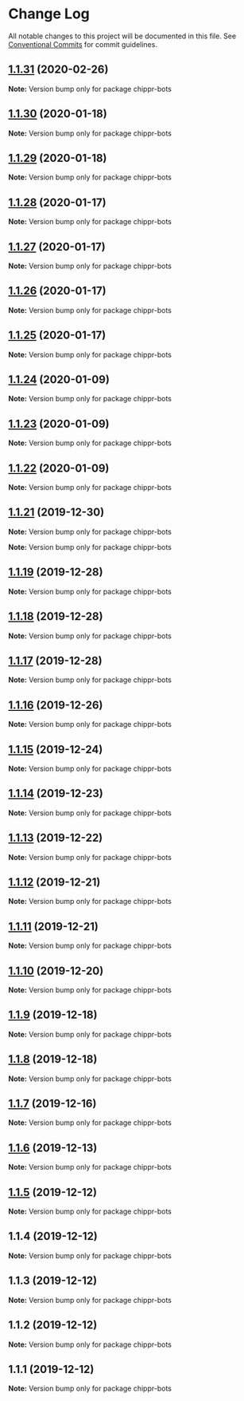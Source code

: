 # Change Log

All notable changes to this project will be documented in this file.
See [Conventional Commits](https://conventionalcommits.org) for commit guidelines.

## [1.1.31](https://github.com/chippr-robotics/chippr-bots/compare/v1.1.30...v1.1.31) (2020-02-26)

**Note:** Version bump only for package chippr-bots





## [1.1.30](https://github.com/chippr-robotics/chippr-bots/compare/v1.1.29...v1.1.30) (2020-01-18)

**Note:** Version bump only for package chippr-bots





## [1.1.29](https://github.com/chippr-robotics/chippr-bots/compare/v1.1.28...v1.1.29) (2020-01-18)

**Note:** Version bump only for package chippr-bots





## [1.1.28](https://github.com/chippr-robotics/chippr-bots/compare/v1.1.27...v1.1.28) (2020-01-17)

**Note:** Version bump only for package chippr-bots





## [1.1.27](https://github.com/chippr-robotics/chippr-bots/compare/v1.1.26...v1.1.27) (2020-01-17)

**Note:** Version bump only for package chippr-bots





## [1.1.26](https://github.com/chippr-robotics/chippr-bots/compare/v1.1.25...v1.1.26) (2020-01-17)

**Note:** Version bump only for package chippr-bots





## [1.1.25](https://github.com/chippr-robotics/chippr-bots/compare/v1.1.24...v1.1.25) (2020-01-17)

**Note:** Version bump only for package chippr-bots





## [1.1.24](https://github.com/chippr-robotics/chippr-bots/compare/v1.1.21...v1.1.24) (2020-01-09)

**Note:** Version bump only for package chippr-bots





## [1.1.23](https://github.com/chippr-robotics/chippr-bots/compare/v1.1.21...v1.1.23) (2020-01-09)

**Note:** Version bump only for package chippr-bots





## [1.1.22](https://github.com/chippr-robotics/chippr-bots/compare/v1.1.21...v1.1.22) (2020-01-09)

**Note:** Version bump only for package chippr-bots





## [1.1.21](https://github.com/chippr-robotics/chippr-bots/compare/v1.1.20...v1.1.21) (2019-12-30)

**Note:** Version bump only for package chippr-bots







**Note:** Version bump only for package chippr-bots





## [1.1.19](https://github.com/chippr-robotics/chippr-bots/compare/v1.1.18...v1.1.19) (2019-12-28)

**Note:** Version bump only for package chippr-bots





## [1.1.18](https://github.com/chippr-robotics/chippr-bots/compare/v1.0.1...v1.1.18) (2019-12-28)

**Note:** Version bump only for package chippr-bots





## [1.1.17](https://github.com/chippr-robotics/chippr-bots/compare/v1.1.16...v1.1.17) (2019-12-28)

**Note:** Version bump only for package chippr-bots





## [1.1.16](https://github.com/chippr-robotics/chippr-bots/compare/v1.1.15...v1.1.16) (2019-12-26)

**Note:** Version bump only for package chippr-bots





## [1.1.15](https://github.com/chippr-robotics/chippr-bots/compare/v1.1.14...v1.1.15) (2019-12-24)

**Note:** Version bump only for package chippr-bots





## [1.1.14](https://github.com/chippr-robotics/chippr-bots/compare/v1.1.13...v1.1.14) (2019-12-23)

**Note:** Version bump only for package chippr-bots





## [1.1.13](https://github.com/chippr-robotics/chippr-bots/compare/v1.1.12...v1.1.13) (2019-12-22)

**Note:** Version bump only for package chippr-bots





## [1.1.12](https://github.com/chippr-robotics/chippr-bots/compare/v1.1.11...v1.1.12) (2019-12-21)

**Note:** Version bump only for package chippr-bots





## [1.1.11](https://github.com/chippr-robotics/chippr-bots/compare/v1.1.10...v1.1.11) (2019-12-21)

**Note:** Version bump only for package chippr-bots





## [1.1.10](https://github.com/chippr-robotics/chippr-bots/compare/v1.1.9...v1.1.10) (2019-12-20)

**Note:** Version bump only for package chippr-bots





## [1.1.9](https://github.com/chippr-robotics/chippr-bots/compare/v1.1.8...v1.1.9) (2019-12-18)

**Note:** Version bump only for package chippr-bots





## [1.1.8](https://github.com/chippr-robotics/chippr-bots/compare/v1.1.7...v1.1.8) (2019-12-18)

**Note:** Version bump only for package chippr-bots





## [1.1.7](https://github.com/chippr-robotics/chippr-bots/compare/v1.1.6...v1.1.7) (2019-12-16)

**Note:** Version bump only for package chippr-bots





## [1.1.6](https://github.com/chippr-robotics/chippr-bots/compare/v1.1.5...v1.1.6) (2019-12-13)

**Note:** Version bump only for package chippr-bots





## [1.1.5](https://github.com/chippr-robotics/chippr-bots/compare/v1.1.4...v1.1.5) (2019-12-12)

**Note:** Version bump only for package chippr-bots





## 1.1.4 (2019-12-12)

**Note:** Version bump only for package chippr-bots





## 1.1.3 (2019-12-12)

**Note:** Version bump only for package chippr-bots





## 1.1.2 (2019-12-12)

**Note:** Version bump only for package chippr-bots





## 1.1.1 (2019-12-12)

**Note:** Version bump only for package chippr-bots
